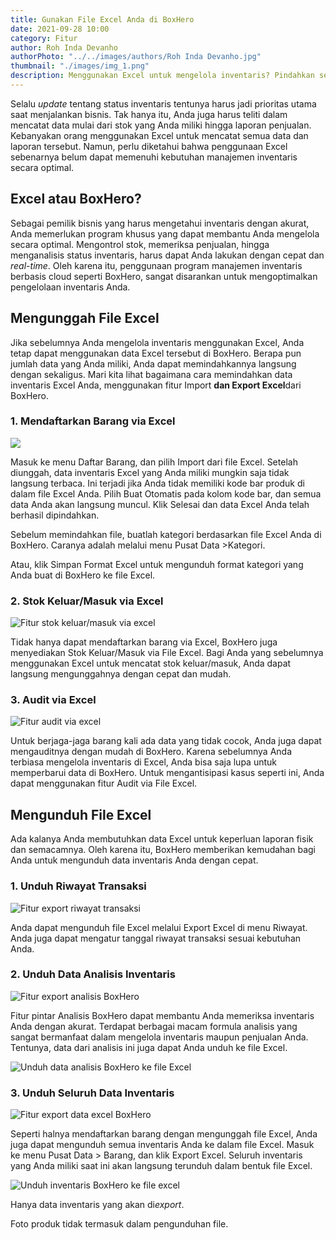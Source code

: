 ```yaml
---
title: Gunakan File Excel Anda di BoxHero
date: 2021-09-28 10:00
category: Fitur
author: Roh Inda Devanho
authorPhoto: "../../images/authors/Roh Inda Devanho.jpg"
thumbnail: "./images/img_1.png"
description: Menggunakan Excel untuk mengelola inventaris? Pindahkan semua ke BoxHero!
---
```


Selalu *update* tentang status inventaris tentunya harus jadi prioritas utama saat menjalankan bisnis. Tak hanya itu, Anda juga harus teliti dalam mencatat data mulai dari stok yang Anda miliki hingga laporan penjualan. Kebanyakan orang menggunakan Excel untuk mencatat semua data dan laporan tersebut. Namun, perlu diketahui bahwa penggunaan Excel sebenarnya belum dapat memenuhi kebutuhan manajemen inventaris secara optimal.



## Excel atau BoxHero?

Sebagai pemilik bisnis yang harus mengetahui inventaris dengan akurat, Anda memerlukan program khusus yang dapat membantu Anda mengelola secara optimal. Mengontrol stok, memeriksa penjualan, hingga menganalisis status inventaris, harus dapat Anda lakukan dengan cepat dan *real-time*. Oleh karena itu, penggunaan program manajemen inventaris berbasis cloud seperti BoxHero, sangat disarankan untuk mengoptimalkan pengelolaan inventaris Anda.



## Mengunggah File Excel

Jika sebelumnya Anda mengelola inventaris menggunakan Excel, Anda tetap dapat menggunakan data Excel tersebut di BoxHero. Berapa pun jumlah data yang Anda miliki, Anda dapat memindahkannya langsung dengan sekaligus. Mari kita lihat bagaimana cara memindahkan data inventaris Excel Anda, menggunakan fitur Import **dan Export Excel**dari BoxHero.

### 1. Mendaftarkan Barang via Excel

![ ](images/img_2.gif)

Masuk ke menu Daftar Barang, dan pilih Import dari file Excel. Setelah diunggah, data inventaris Excel yang Anda miliki mungkin saja tidak langsung terbaca. Ini terjadi jika Anda tidak memiliki kode bar produk di dalam file Excel Anda. Pilih Buat Otomatis pada kolom kode bar, dan semua data Anda akan langsung muncul. Klik Selesai dan data Excel Anda telah berhasil dipindahkan.

<tip-box>

Sebelum memindahkan file, buatlah kategori berdasarkan file Excel Anda di BoxHero. Caranya adalah melalui menu Pusat Data >Kategori.

</tip-box>

Atau, klik Simpan Format Excel untuk mengunduh format kategori yang Anda buat di BoxHero ke file Excel.

### 2. Stok Keluar/Masuk via Excel

![Fitur stok keluar/masuk via excel](images/img_3.gif)

Tidak hanya dapat mendaftarkan barang via Excel, BoxHero juga menyediakan Stok Keluar/Masuk via File Excel. Bagi Anda yang sebelumnya menggunakan Excel untuk mencatat stok keluar/masuk, Anda dapat langsung mengunggahnya dengan cepat dan mudah.

### 3. Audit via Excel

![Fitur audit via excel](images/img_4.gif)

Untuk berjaga-jaga barang kali ada data yang tidak cocok, Anda juga dapat mengauditnya dengan mudah di BoxHero. Karena sebelumnya Anda terbiasa mengelola inventaris di Excel, Anda bisa saja lupa untuk memperbarui data di BoxHero. Untuk mengantisipasi kasus seperti ini, Anda dapat menggunakan fitur Audit via File Excel.



## Mengunduh File Excel

Ada kalanya Anda membutuhkan data Excel untuk keperluan laporan fisik dan semacamnya. Oleh karena itu, BoxHero memberikan kemudahan bagi Anda untuk mengunduh data inventaris Anda dengan cepat.

### 1. Unduh Riwayat Transaksi

![Fitur export riwayat transaksi](images/img_5.gif)

Anda dapat mengunduh file Excel melalui Export Excel di menu Riwayat. Anda juga dapat mengatur tanggal riwayat transaksi sesuai kebutuhan Anda.

### 2. Unduh Data Analisis Inventaris

![Fitur export analisis BoxHero](images/img_6.gif)

Fitur pintar Analisis BoxHero dapat membantu Anda memeriksa inventaris Anda dengan akurat. Terdapat berbagai macam formula analisis yang sangat bermanfaat dalam mengelola inventaris maupun penjualan Anda. Tentunya, data dari analisis ini juga dapat Anda unduh ke file Excel.



![Unduh data analisis BoxHero ke file Excel](images/img_7.png)



### 3. Unduh Seluruh Data Inventaris

![Fitur export data excel BoxHero](images/img_8.gif)

Seperti halnya mendaftarkan barang dengan mengunggah file Excel, Anda juga dapat mengunduh semua inventaris Anda ke dalam file Excel. Masuk ke menu Pusat Data > Barang, dan klik Export Excel. Seluruh inventaris yang Anda miliki saat ini akan langsung terunduh dalam bentuk file Excel.



![Unduh inventaris BoxHero ke file excel](images/img_9.png)

<caution-box>

Hanya data inventaris yang akan di*export*.

Foto produk tidak termasuk dalam pengunduhan file.

</caution-box>

